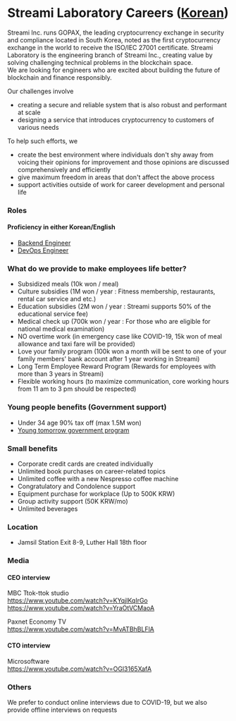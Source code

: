 # Streami Laboratory Careers ([Korean](README.md))
Streami Inc. runs GOPAX, the leading cryptocurrency exchange in security and compliance located in South Korea, noted as the first cryptocurrency exchange in the world to receive the ISO/IEC 27001 certificate.
Streami Laboratory is the engineering branch of Streami Inc., creating value by solving challenging technical problems in the blockchain space. \
We are looking for engineers who are excited about building the future of blockchain and finance responsibly.

Our challenges involve
 - creating a secure and reliable system that is also robust and performant at scale
 - designing a service that introduces cryptocurrency to customers of various needs

To help such efforts, we
 - create the best environment where individuals don't shy away from voicing their opinions for improvement and those opinions are discussed comprehensively and efficiently
 - give maximum freedom in areas that don't affect the above process
 - support activities outside of work for career development and personal life


### Roles
#### Proficiency in either Korean/English
- [Backend Engineer](Backend_Engineer_eng.md)
- [DevOps Engineer](DevOps_Engineer_eng.md)


### What do we provide to make employees life better?
- Subsidized meals (10k won / meal)
- Culture subsidies (1M won /  year : Fitness membership, restaurants, rental car service and etc.)
- Education subsidies (2M won / year : Streami supports 50% of the educational service fee)
- Medical check up (700k won / year : For those who are eligible for national medical examination)
- NO overtime work (in emergency case like COVID-19, 15k won of meal allowance and taxi fare will be provided)
- Love your family program (100k won a month will be sent to one of your family members' bank account after 1 year working in Streami)
- Long Term Employee Reward Program (Rewards for employees with more than 3 years in Streami)
- Flexible working hours (to maximize communication, core working hours from 11 am to 3 pm should be respected)


### Young people benefits (Government support)
- Under 34 age 90% tax off (max 1.5M won)
- [Young tomorrow government program](https://www.work.go.kr/youngtomorrow)


### Small benefits
- Corporate credit cards are created individually
- Unlimited book purchases on career-related topics
- Unlimited coffee with a new Nespresso coffee machine
- Congratulatory and Condolence support
- Equipment purchase for workplace (Up to 500K KRW)
- Group activity support (50K KRW/mo)
- Unlimited beverages

### Location
- Jamsil Station Exit 8-9, Luther Hall 18th floor

### Media
#### CEO interview
MBC Ttok-ttok studio   
https://www.youtube.com/watch?v=KYqjlKqIrGo   
https://www.youtube.com/watch?v=YraOtVCMaoA   
   
Paxnet Economy TV   
https://www.youtube.com/watch?v=MvATBhBLFlA   

#### CTO interview   
Microsoftware      
https://www.youtube.com/watch?v=OGl3165XafA   


### Others
We prefer to conduct online interviews due to COVID-19, but we also provide offline interviews on requests
